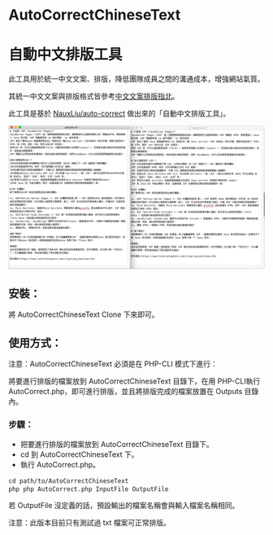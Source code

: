 # AutoCorrectChineseText
# 自動中文排版工具

此工具用於統一中文文案、排版，降低團隊成員之間的溝通成本，增強網站氣質。

其統一中文文案與排版格式皆參考[中文文案排版指北](https://github.com/sparanoid/chinese-copywriting-guidelines)。

此工具是基於 [NauxLiu/auto-correct](https://github.com/NauxLiu/auto-correct) 做出來的「自動中文排版工具」。

![demo.png](./demo.png)

## 安裝：
將 AutoCorrectChineseText Clone 下來即可。

## 使用方式：
注意：AutoCorrectChineseText 必須是在 PHP-CLI 模式下進行：

   將要進行排版的檔案放到 AutoCorrectChineseText 目錄下，在用 PHP-CLI執行 AutoCorrect.php，即可進行排版，並且將排版完成的檔案放置在 Outputs 目錄內。

### 步驟：
  * 把要進行排版的檔案放到 AutoCorrectChineseText 目錄下。
  * cd 到 AutoCorrectChineseText 下。
  * 執行 AutoCorrect.php。

```
cd path/to/AutoCorrectChineseText
php php AutoCorrect.php InputFile OutputFile
```

若 OutputFile 沒定義的話，預設輸出的檔案名稱會與輸入檔案名稱相同。

注意：此版本目前只有測試過 txt 檔案可正常排版。
